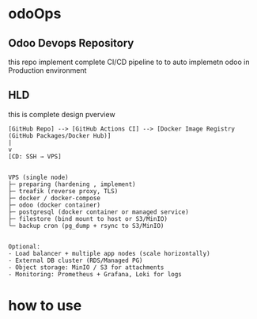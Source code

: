 # odoOps

## Odoo Devops Repository

this repo implement complete CI/CD pipeline to to auto implemetn odoo in Production environment

## HLD 

this is complete design pverview

    [GitHub Repo] --> [GitHub Actions CI] --> [Docker Image Registry (GitHub Packages/Docker Hub)]
    |
    v
    [CD: SSH → VPS]
    
    
    VPS (single node)
    ├─ preparing (hardening , implement)
    ├─ treafik (reverse proxy, TLS)
    ├─ docker / docker-compose
    ├─ odoo (docker container)
    ├─ postgresql (docker container or managed service)
    ├─ filestore (bind mount to host or S3/MinIO)
    └─ backup cron (pg_dump + rsync to S3/MinIO)
    
    
    Optional:
    - Load balancer + multiple app nodes (scale horizontally)
    - External DB cluster (RDS/Managed PG)
    - Object storage: MinIO / S3 for attachments
    - Monitoring: Prometheus + Grafana, Loki for logs




# how to use







